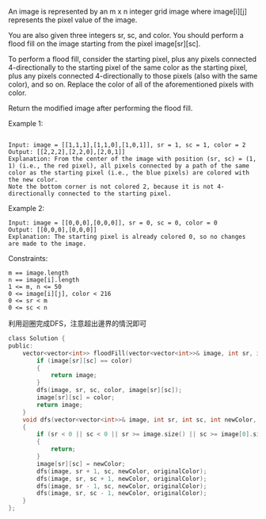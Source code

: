 An image is represented by an m x n integer grid image where image[i][j] represents the pixel value of the image.

You are also given three integers sr, sc, and color. You should perform a flood fill on the image starting from the pixel image[sr][sc].

To perform a flood fill, consider the starting pixel, plus any pixels connected 4-directionally to the starting pixel of the same color as the starting pixel, plus any pixels connected 4-directionally to those pixels (also with the same color), and so on. Replace the color of all of the aforementioned pixels with color.

Return the modified image after performing the flood fill.

 

Example 1:
```

Input: image = [[1,1,1],[1,1,0],[1,0,1]], sr = 1, sc = 1, color = 2
Output: [[2,2,2],[2,2,0],[2,0,1]]
Explanation: From the center of the image with position (sr, sc) = (1, 1) (i.e., the red pixel), all pixels connected by a path of the same color as the starting pixel (i.e., the blue pixels) are colored with the new color.
Note the bottom corner is not colored 2, because it is not 4-directionally connected to the starting pixel.
```
Example 2:
```
Input: image = [[0,0,0],[0,0,0]], sr = 0, sc = 0, color = 0
Output: [[0,0,0],[0,0,0]]
Explanation: The starting pixel is already colored 0, so no changes are made to the image.
 ```

Constraints:  

```m == image.length```  
```n == image[i].length```  
```1 <= m, n <= 50```  
```0 <= image[i][j], color < 216```  
```0 <= sr < m```  
```0 <= sc < n```  
  
利用迴圈完成DFS，注意超出邊界的情況即可
  
```c
class Solution {
public:
    vector<vector<int>> floodFill(vector<vector<int>>& image, int sr, int sc, int color) {
        if (image[sr][sc] == color)
        {
            return image;
        }
        dfs(image, sr, sc, color, image[sr][sc]);
        image[sr][sc] = color;
        return image;
    }
    void dfs(vector<vector<int>>& image, int sr, int sc, int newColor, int originalColor)
    {
        if (sr < 0 || sc < 0 || sr >= image.size() || sc >= image[0].size() || image[sr][sc] != originalColor)
        {
            return;
        }
        image[sr][sc] = newColor;
        dfs(image, sr + 1, sc, newColor, originalColor);
        dfs(image, sr, sc + 1, newColor, originalColor);
        dfs(image, sr - 1, sc, newColor, originalColor);
        dfs(image, sr, sc - 1, newColor, originalColor);
    }
};
```
